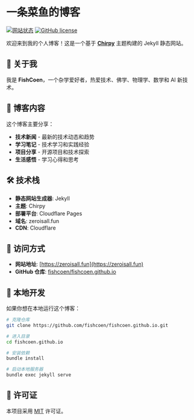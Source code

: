 # 一条菜鱼的博客

[![网站状态](https://img.shields.io/website?url=https://zeroisall.fun)][website]
[![GitHub license](https://img.shields.io/github/license/fishcoen/fishcoen.github.io.svg?color=blue)][mit]

欢迎来到我的个人博客！这是一个基于 [**Chirpy**][chirpy] 主题构建的 Jekyll 静态网站。

## 📝 关于我

我是 **FishCoen**，一个杂学爱好者，热爱技术、佛学、物理学、数学和 AI 新技术。

## 🎯 博客内容

这个博客主要分享：

- **技术新闻** - 最新的技术动态和趋势
- **学习笔记** - 技术学习和实践经验
- **项目分享** - 开源项目和技术探索
- **生活感悟** - 学习心得和思考

## 🛠️ 技术栈

- **静态网站生成器**: Jekyll
- **主题**: Chirpy
- **部署平台**: Cloudflare Pages
- **域名**: zeroisall.fun
- **CDN**: Cloudflare

## 📱 访问方式

- **网站地址**: [https://zeroisall.fun](https://zeroisall.fun)
- **GitHub 仓库**: [fishcoen/fishcoen.github.io](https://github.com/fishcoen/fishcoen.github.io)

## 🔧 本地开发

如果你想在本地运行这个博客：

```bash
# 克隆仓库
git clone https://github.com/fishcoen/fishcoen.github.io.git

# 进入目录
cd fishcoen.github.io

# 安装依赖
bundle install

# 启动本地服务器
bundle exec jekyll serve
```

## 📄 许可证

本项目采用 [MIT][mit] 许可证。

[website]: https://zeroisall.fun
[chirpy]: https://github.com/cotes2020/jekyll-theme-chirpy/
[mit]: https://github.com/fishcoen/fishcoen.github.io/blob/main/LICENSE
